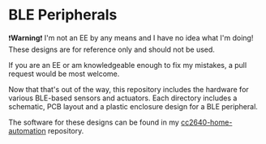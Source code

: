 # BLE Peripherals

:exclamation:**Warning**:exclamation: I'm not an EE by any means and I have no
idea what I'm doing! These designs are for reference only and should not be
used.

If you are an EE or am knowledgeable enough to fix my mistakes, a pull
request would be most welcome.

Now that that's out of the way, this repository includes the hardware for
various BLE-based sensors and actuators. Each directory includes a schematic,
PCB layout and a plastic enclosure design for a BLE peripheral.

The software for these designs can be found in my
[cc2640-home-automation](https://github.com/shmuelzon/cc2640-home-automation)
repository.

